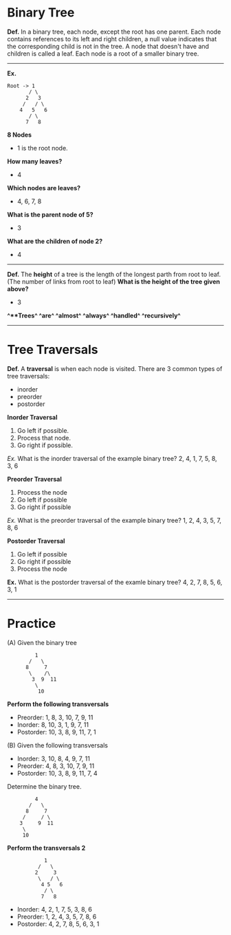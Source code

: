 # Binary Tree
__**Def.**__
In a binary tree, each node, except the root has one parent.
Each node contains references to its left and right children, a null value indicates that the corresponding child is not in the tree.
A node that doesn't have and children is called a leaf.
Each node is a root of a smaller binary tree.

---

__**Ex.**__
```
Root -> 1
	   / \
	  2   3
	 /   / \
	4   5   6
	   / \
	  7   8
```
**8 Nodes**
* 1 is the root node.

**How many leaves?**
* 4

**Which nodes are leaves?**
* 4, 6, 7, 8

**What is the parent node of 5?**
* 3

**What are the children of node 2?**
* 4

---

__**Def.**__
The __height__ of a tree is the length of the longest parth from root to leaf.
(The number of links from root to leaf)
**What is the height of the tree given above?**
* 3

**^\*\*Trees^ ^are^ ^almost^ ^always^ ^handled^ ^recursively^**

---

# Tree Traversals
__**Def.**__
A __traversal__ is when each node is visited.
There are 3 common types of tree traversals:
* inorder
* preorder
* postorder

__**Inorder Traversal**__
1. Go left if possible.
2. Process that node.
3. Go right if possible.

_Ex._ What is the inorder traversal of the example binary tree?
2, 4, 1, 7, 5, 8, 3, 6

__**Preorder Traversal**__
1. Process the node
2. Go left if possible
3. Go right if possible

_Ex._ What is the preorder traversal of the example binary tree?
1, 2, 4, 3, 5, 7, 8, 6

__**Postorder Traversal**__
1. Go left if possible
2. Go right if possible
3. Process the node

__Ex.__ What is the postorder traversal of the examle binary tree?
4, 2, 7, 8, 5, 6, 3, 1

---

# Practice
(A) Given the binary tree
```
		 1
	   /   \
	  8     7
	   \    /\
	    3  9  11
	     \
	      10
```

__**Perform the following transversals**__

* Preorder: 1, 8, 3, 10, 7, 9, 11
* Inorder: 8, 10, 3, 1, 9, 7, 11
* Postorder: 10, 3, 8, 9, 11, 7, 1

(B) Given the following transversals
* Inorder: 3, 10, 8, 4, 9, 7, 11
* Preorder: 4, 8, 3, 10, 7, 9, 11
* Postorder: 10, 3, 8, 9, 11, 7, 4

Determine the binary tree.
```
		 4
	   /   \
	  8     7
	 /     / \
	3     9  11
     \
     10
```

__**Perform the transversals 2**__
```
			1
		  /   \
		 2     3
		  \   / \
		   4 5   6
		    / \
		   7   8
```

* Inorder: 4, 2, 1, 7, 5, 3, 8, 6
* Preorder: 1, 2, 4, 3, 5, 7, 8, 6
* Postorder: 4, 2, 7, 8, 5, 6, 3, 1
